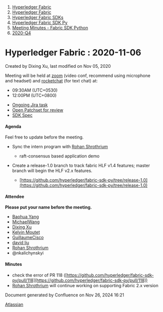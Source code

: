 1. [Hyperledger Fabric](index.html)
2. [Hyperledger Fabric](Hyperledger-Fabric_22839309.html)
3. [Hyperledger Fabric SDKs](Hyperledger-Fabric-SDKs_22839771.html)
4. [Hyperledger Fabric SDK Py](Hyperledger-Fabric-SDK-Py_22840458.html)
5. [Meeting Minutes - Fabric SDK Python](Meeting-Minutes---Fabric-SDK-Python_22839664.html)
6. [2020-Q4](2020-Q4_22842316.html)

# Hyperledger Fabric : 2020-11-06

Created by Dixing Xu, last modified on Nov 05, 2020

Meeting will be held at [zoom](https://zoom.us/j/92609268189?pwd=UWhpdFZnMG9zdE9DcWpzQWtxNGFwUT09) (video conf, recommend using microphone and headset) and [rocketchat](https://chat.hyperledger.org/channel/fabric-sdk-py "https://chat.hyperledger.org/channel/fabric-sdk-py") (for text chat) at:

- 09:30AM (UTC+0530)
- 12:00PM (UTC+0800)

<!--THE END-->

- [Ongoing Jira task](https://jira.hyperledger.org/browse/FAB-4623?jql=project%20%3D%20FAB%20AND%20status%20in%20%28%22In%20Progress%22%2C%20%22To%20Do%22%29%20AND%20component%20%3D%20fabric-sdk-py)
- [Open Patchset for review](https://gerrit.hyperledger.org/r/#/q/project:fabric-sdk-py+status:open)
- [SDK Spec](https://docs.google.com/document/d/1R5RtIBMW9fZpli37E5Li5_Q9ve3BnQ4q3gWmGZj6Sv4 "https://docs.google.com/document/d/1R5RtIBMW9fZpli37E5Li5_Q9ve3BnQ4q3gWmGZj6Sv4")

#### Agenda

Feel free to update before the meeting.

- Sync the intern program with [Rohan Shrothrium](https://lf-hyperledger.atlassian.net/wiki/people/6038929a1853760070390ef7?ref=confluence)
  
  - raft-consensus based application demo
- Create a release-1.0 branch to track fabric HLF v1.4 features; master branch will begin the HLF v2.x features.
  
  - [https://github.com/hyperledger/fabric-sdk-py/tree/release-1.0](https://github.com/hyperledger/fabric-sdk-py/tree/release-1.0)

#### Attendee

**Please put your name before the meeting.**

- [Baohua Yang](https://lf-hyperledger.atlassian.net/wiki/people/557058:17d87dbf-05fe-4c1b-84cf-fd69f7fcbb20?ref=confluence)
- [MichaelWang](https://lf-hyperledger.atlassian.net/wiki/people/70121:35ce5cac-0116-4c3e-b534-b8a70e9bdfe3?ref=confluence)
- [Dixing Xu](https://lf-hyperledger.atlassian.net/wiki/people/557058:cd50c900-e1ff-4489-b6ea-bbeeced4eb6d?ref=confluence)
- [Kelvin Moutet](https://lf-hyperledger.atlassian.net/wiki/people/70121:f79cbe53-e459-4430-97c0-2bdb72f308bd?ref=confluence)
- [GuillaumeCisco](https://lf-hyperledger.atlassian.net/wiki/people/70121:973e7ce0-1be1-4ab5-8395-b1416a2d4033?ref=confluence)
- [david liu](https://lf-hyperledger.atlassian.net/wiki/people/557058:ccdd3d2a-7f2a-4159-a2f2-de5fc7776831?ref=confluence)
- [Rohan Shrothrium](https://lf-hyperledger.atlassian.net/wiki/people/6038929a1853760070390ef7?ref=confluence)
- @nkalichynskyi

#### Minutes

- check the error of PR 118 ([https://github.com/hyperledger/fabric-sdk-py/pull/118](https://github.com/hyperledger/fabric-sdk-py/pull/118))
- [Rohan Shrothrium](https://lf-hyperledger.atlassian.net/wiki/people/6038929a1853760070390ef7?ref=confluence) will continue working on supporting Fabric 2.x version

Document generated by Confluence on Nov 26, 2024 16:21

[Atlassian](http://www.atlassian.com/)
